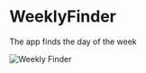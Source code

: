 # WeeklyFinder
The app finds the day of the week

![Weekly Finder](https://user-images.githubusercontent.com/100304243/158053554-83d1567f-cd66-4fba-8c9f-ada9f4c207e3.png)
